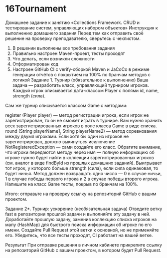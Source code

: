 # 16Tournament
Домашнее задание к занятию «Collections Framework. CRUD и тестирование систем, управляющих набором объектов»
Инструкция к выполнению домашнего задания
Перед тем как отправить своё решение на проверку преподавателю, сверьтесь с чеклистом.

1. В решении выполнены все требования задания
2. Правильно настроен Maven-проект, тесты проходят
3. Что делать, если возникли сложности
4. Отформатирован код
5. Настроен GitHub CI с verify-сборкой Maven и JaCoCo в режиме генерации отчётов с покрытием на 100% по бранчам методов с логикой
Задание 1. Турнир (обязательное к выполнению)
Ваша задача — разработать класс, управляющий турниром игроков. Каждый игрок описывается дата-классом Player с полями id, name, strength (сила).

Сам же турнир описывается классом Game с методами:

register (Player player) — метод регистрации игрока, если игрок не зарегистрирован, то он не сможет играть в турнире. Вам нужно хранить всех зарегистрированных игроков в поле класса Game в виде списка.
round (String playerName1, String playerName2) — метод соревнования между двумя игроками. Если хотя бы один из игроков не зарегистрирован, должно выкинуться исключение NotRegisteredException — сами создайте его класс. Обратите внимание, что игроки передаются методу через имя — полную информацию об игроке нужно будет найти в коллекции зарегистрированных игроков (см. аналог в виде findById из прошлых домашних заданий). Выигрывает тот игрок, у которого больше strength (сила), если сила одинаковая, то будет ничья. Метод должен возвращать одно число — 0 в случае ничьи, 1 в случае победы первого игрока и 2 в случае победы второго игрока.
Напишите на класс Game тесты, покрыв по бранчам на 100%.

Итого: отправьте на проверку ссылку на репозиторий GitHub с вашим проектом.

Задание 2*. Турнир: ускорение (необязательная задача)
Отведите ветку fast в репозитории прошлой задачи и выполняйте эту задачу в ней. Доработайте прошлую задачу, заменив коллекцию списка игроков на мапу (HashMap) для быстрого поиска информации об игроке по его имени. Создайте Pull Request этой ветки к основной, но не применяйте его. Убедитесь, что все тесты проходят, CI работает на вашей ветке.

Результат
При отправке решения в личном кабинете прикрепите ссылку на репозиторий GitHub с вашим проектом, в котором будет Pull Request.
